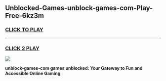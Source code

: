 
## Unblocked-Games-unblock-games-com-Play-Free-6kz3m
<h3>
<a href="https://premium76.site?title=unblock-games-com&ref=18A1">CLICK TO PLAY</a></h3>
<hr>

<h3>
<a href="https://premium76.site?title=unblock-games-com&ref=18A1">CLICK 2 PLAY</a>
  
</h3>

<a href="https://premium76.site?title=unblock-games-com&ref=18A1"><img src="https://clearcache.store/games.png"></a>


**unblock-games-com games unblocked: Your Gateway to Fun and Accessible Online Gaming**
